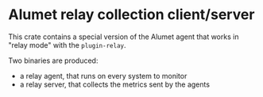 # Alumet relay collection client/server

This crate contains a special version of the Alumet agent that works in "relay mode" with the `plugin-relay`.

Two binaries are produced:
- a relay agent, that runs on every system to monitor
- a relay server, that collects the metrics sent by the agents
